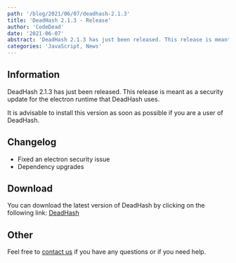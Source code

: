 ```yaml
---
path: '/blog/2021/06/07/deadhash-2.1.3'
title: 'DeadHash 2.1.3 - Release'
author: 'CodeDead'
date: '2021-06-07'
abstract: 'DeadHash 2.1.3 has just been released. This release is meant as a security update for the electron runtime that DeadHash uses...'
categories: 'JavaScript, News'
---
```


## Information

DeadHash 2.1.3 has just been released. This release is meant as a security update for the electron runtime that DeadHash uses.

It is advisable to install this version as soon as possible if you are a user of DeadHash.

## Changelog

- Fixed an electron security issue
- Dependency upgrades

## Download

You can download the latest version of DeadHash by clicking on the following link:
[DeadHash](https://codedead.com/software/deadhash)

## Other

Feel free to [contact us](/contact) if you have any questions or if you need help.
